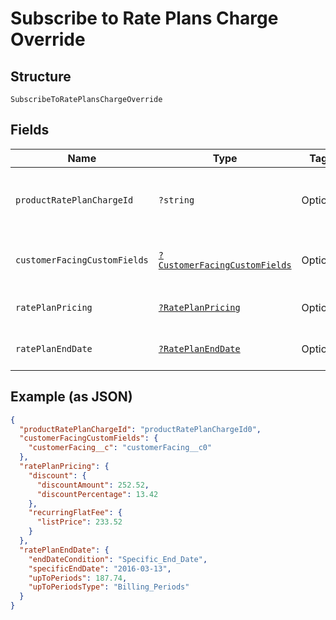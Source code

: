 
# Subscribe to Rate Plans Charge Override

## Structure

`SubscribeToRatePlansChargeOverride`

## Fields

| Name | Type | Tags | Description | Getter | Setter |
|  --- | --- | --- | --- | --- | --- |
| `productRatePlanChargeId` | `?string` | Optional | This is unique rate plan charge id respective to rate plan id. It signifies the subscription type,entitlementLevel,maxEntitlements,numEntitlements etc.<br>**Constraints**: *Minimum Length*: `1` | getProductRatePlanChargeId(): ?string | setProductRatePlanChargeId(?string productRatePlanChargeId): void |
| `customerFacingCustomFields` | [`?CustomerFacingCustomFields`](../../doc/models/customer-facing-custom-fields.md) | Optional | - | getCustomerFacingCustomFields(): ?CustomerFacingCustomFields | setCustomerFacingCustomFields(?CustomerFacingCustomFields customerFacingCustomFields): void |
| `ratePlanPricing` | [`?RatePlanPricing`](../../doc/models/rate-plan-pricing.md) | Optional | - | getRatePlanPricing(): ?RatePlanPricing | setRatePlanPricing(?RatePlanPricing ratePlanPricing): void |
| `ratePlanEndDate` | [`?RatePlanEndDate`](../../doc/models/rate-plan-end-date.md) | Optional | - | getRatePlanEndDate(): ?RatePlanEndDate | setRatePlanEndDate(?RatePlanEndDate ratePlanEndDate): void |

## Example (as JSON)

```json
{
  "productRatePlanChargeId": "productRatePlanChargeId0",
  "customerFacingCustomFields": {
    "customerFacing__c": "customerFacing__c0"
  },
  "ratePlanPricing": {
    "discount": {
      "discountAmount": 252.52,
      "discountPercentage": 13.42
    },
    "recurringFlatFee": {
      "listPrice": 233.52
    }
  },
  "ratePlanEndDate": {
    "endDateCondition": "Specific_End_Date",
    "specificEndDate": "2016-03-13",
    "upToPeriods": 187.74,
    "upToPeriodsType": "Billing_Periods"
  }
}
```

